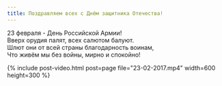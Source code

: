 ```yaml
---
title: Поздравляем всех с Днём защитника Отечества!
---
```


23 февраля - День Российской Армии!  
Вверх орудия палят, всех салютом балуют.  
Шлют они от всей страны благодарность воинам,  
Что живём мы без войны, мирно и спокойно!

<!--more-->
{% include post-video.html post=page file="23-02-2017.mp4" width=600 height=300 %}
